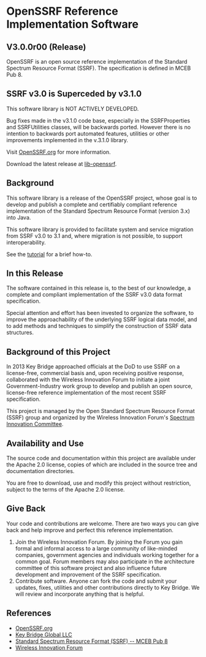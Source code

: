 # OpenSSRF Reference Implementation Software
## V3.0.0r00 (Release)

OpenSSRF is an open source reference implementation of the Standard Spectrum Resource 
Format (SSRF). The specification is defined in MCEB Pub 8. 

## SSRF v3.0 is Superceded by v3.1.0
This software library is NOT ACTIVELY DEVELOPED.

Bug fixes made in the v3.1.0 code base, especially in the SSRFProperties and 
SSRFUtilities classes, will be backwards ported. However there is no intention 
to backwards port automated features, utilities or other improvements 
implemented in the v.3.1.0 library.

Visit [OpenSSRF.org](http://openssrf.org) for more information.

Download the latest release at [lib-openssrf](https://github.com/KeyBridge/lib-openssrf).

## Background
This software library is a release of the OpenSSRF project, whose goal is to develop and
publish a complete and certifiably compliant reference implementation of the 
Standard Spectrum Resource Format (version 3.x) into Java.

This software library is provided to facilitate system and service migration 
from SSRF v3.0 to 3.1 and, where migration is not possible, to support 
interoperability.

See the [tutorial](tutorial.md) for a brief how-to.

## In this Release
The software contained in this release is, to the best of our knowledge, a complete
and compliant implementation of the SSRF v3.0 data format specification. 

Special attention and effort has been invested to organize the software, to improve the approachability of the
underlying SSRF logical data model, and to add methods and techniques to simplify 
the construction of SSRF data structures.

## Background of this Project
In 2013 Key Bridge approached officials at the DoD to use SSRF on a license-free, commercial basis and,
upon receiving positive response, collaborated with the Wireless Innovation Forum to initiate 
a joint Government-Industry work group to develop and publish an open source, license-free reference 
implementation of the most recent SSRF specification. 

This project is managed by the Open Standard Spectrum Resource Format (SSRF) group and organized
by the Wireless Innovation Forum's [Spectrum Innovation Committee](http://groups.winnforum.org/spectrum_innovation_committee).

## Availability and Use
The source code and documentation within this project are available under the Apache 2.0 license, copies of which are
included in the source tree and documentation directories.

You are free to download, use and modify this project without restriction, subject to the terms of the Apache 2.0 license.

## Give Back
Your code and contributions are welcome. There are two ways you can give back and help improve and perfect this reference implementation.

 1. Join the Wireless Innovation Forum. By joining the Forum you gain formal and informal access to a large community of like-minded companies, government agencies and individuals working together for a common goal. Forum members may also participate in the architecture committee of this software project and also influence future development and improvement of the SSRF specification.
 2. Contribute software. Anyone can fork the code and submit your updates, fixes, utilities and other contributions directly to Key Bridge. We will review and incorporate anything that is helpful.

## References

 * [OpenSSRF.org](http://openssrf.org)
 * [Key Bridge Global LLC](https://keybridgeglobal.com)
 * [Standard Spectrum Resource Format (SSRF) -- MCEB Pub 8](https://acc.dau.mil/CommunityBrowser.aspx?id=283273&lang=en-US)
 * [Wireless Innovation Forum](http://www.wirelessinnovation.org)



